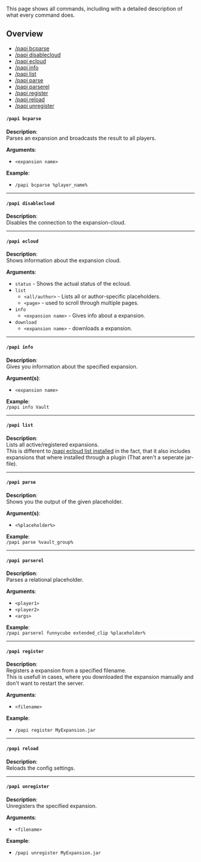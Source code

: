 This page shows all commands, including with a detailed description of what every command does.

## Overview
* [/papi bcparse](#papi-bcparse)
* [/papi disablecloud](#papi-disablecloud)
* [/papi ecloud](#papi-ecloud)
* [/papi info](#papi-info)
* [/papi list](#papi-list)
* [/papi parse](#papi-parse)
* [/papi parserel](#papi-parserel)
* [/papi register](#papi-register)
* [/papi reload](#papi-reload)
* [/papi unregister](#papi-unregister)

#### `/papi bcparse`
**Description**:  
Parses an expansion and broadcasts the result to all players.

**Arguments**:
* `<expansion name>`

**Example**:
* `/papi bcparse %player_name%`

----
#### `/papi disablecloud`
**Description**:  
Disables the connection to the expansion-cloud.

----
#### `/papi ecloud`
**Description**:  
Shows information about the expansion cloud.

**Arguments**:  
* `status` - Shows the actual status of the ecloud.  
* `list`
  * `<all/author>` - Lists all or author-specific placeholders.
  * `<page>` - used to scroll through multiple pages.
* `info`
  * `<expansion name>` - Gives info about a expansion.
* `download`
  * `<expansion name>` - downloads a expansion.

----
#### `/papi info`
**Description**:  
Gives you information about the specified expansion.

**Argument(s)**:  
* `<expansion name>`

**Example**:  
`/papi info Vault`

----
#### `/papi list`
**Description**:  
Lists all active/registered expansions.  
This is different to [/papi ecloud list installed](#papi-ecloud) in the fact, that it also includes expansions that where installed through a plugin (That aren't a seperate jar-file).

----
#### `/papi parse`
**Description**:  
Shows you the output of the given placeholder.

**Argument(s)**:  
* `<%placeholder%>`

**Example**:  
`/papi parse %vault_group%`

----
#### `/papi parserel`
**Description**:  
Parses a relational placeholder.

**Arguments**:  
* `<player1>`  
* `<player2>`  
* `<args>`

**Example**:  
`/papi parserel funnycube extended_clip %placeholder%`

----
#### `/papi register`
**Description**:  
Registers a expansion from a specified filename.  
This is usefull in cases, where you downloaded the expansion manually and don't want to restart the server.

**Arguments**:
* `<filename>`

**Example**:
* `/papi register MyExpansion.jar`

----
#### `/papi reload`
**Description**:  
Reloads the config settings.

----
#### `/papi unregister`
**Description**:  
Unregisters the specified expansion.

**Arguments**:
* `<filename>`

**Example**:
* `/papi unregister MyExpansion.jar`